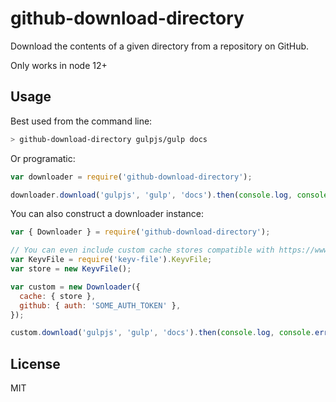 # github-download-directory

Download the contents of a given directory from a repository on GitHub.

Only works in node 12+

## Usage

Best used from the command line:

```bash
> github-download-directory gulpjs/gulp docs
```

Or programatic:

```js
var downloader = require('github-download-directory');

downloader.download('gulpjs', 'gulp', 'docs').then(console.log, console.error);
```

You can also construct a downloader instance:

```js
var { Downloader } = require('github-download-directory');

// You can even include custom cache stores compatible with https://www.npmjs.com/package/keyv
var KeyvFile = require('keyv-file').KeyvFile;
var store = new KeyvFile();

var custom = new Downloader({
  cache: { store },
  github: { auth: 'SOME_AUTH_TOKEN' },
});

custom.download('gulpjs', 'gulp', 'docs').then(console.log, console.error);
```

## License

MIT

